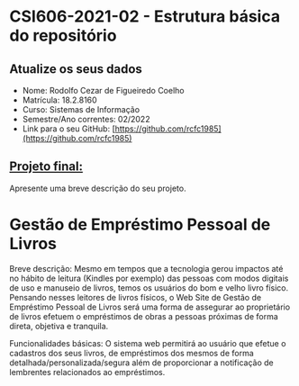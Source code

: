 # **CSI606-2021-02 - Estrutura básica do repositório**

## Atualize os seus dados

- Nome: Rodolfo Cezar de Figueiredo Coelho
- Matrícula: 18.2.8160
- Curso: Sistemas de Informação
- Semestre/Ano correntes: 02/2022
- Link para o seu GitHub: [https://github.com/rcfc1985](https://github.com/rcfc1985)

## [Projeto final:](./Projeto/README.md)

Apresente uma breve descrição do seu projeto.

Gestão de Empréstimo Pessoal de Livros
======================================

Breve descrição: Mesmo em tempos que a tecnologia gerou impactos até no hábito de leitura (Kindles por exemplo) das pessoas com modos digitais de uso e manuseio de livros, temos os usuários do bom e velho livro físico. Pensando nesses leitores de livros físicos, o Web Site de Gestão de Empréstimo Pessoal de Livros será uma forma de assegurar ao proprietário de livros efetuem o empréstimos de obras a pessoas próximas de forma direta, objetiva e tranquila. 

Funcionalidades básicas: O sistema web permitirá ao usuário que efetue o cadastros dos seus livros, de empréstimos dos mesmos de forma detalhada/personalizada/segura além de proporcionar a notificação de lembrentes relacionados ao empréstimos.
